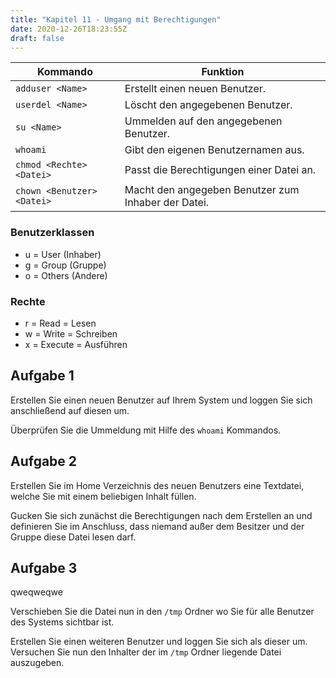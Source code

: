 ```yaml
---
title: "Kapitel 11 - Umgang mit Berechtigungen"
date: 2020-12-26T18:23:55Z
draft: false
---
```


| Kommando      | Funktion      |
| ------------- | ------------- |
| `adduser <Name>` | Erstellt einen neuen Benutzer. |
| `userdel <Name>` | Löscht den angegebenen Benutzer. |
| `su <Name>` | Ummelden auf den angegebenen Benutzer. |
| `whoami` | Gibt den eigenen Benutzernamen aus. |
| `chmod <Rechte> <Datei>` | Passt die Berechtigungen einer Datei an. |
| `chown <Benutzer> <Datei>` | Macht den angegeben Benutzer zum Inhaber der Datei. |

### Benutzerklassen
- u = User (Inhaber)
- g = Group (Gruppe)
- o = Others (Andere)

### Rechte
- r = Read = Lesen
- w = Write = Schreiben
- x = Execute = Ausführen

## Aufgabe 1
Erstellen Sie einen neuen Benutzer auf Ihrem System und loggen Sie sich anschließend auf diesen um.

Überprüfen Sie die Ummeldung mit Hilfe des `whoami` Kommandos.

## Aufgabe 2
Erstellen Sie im Home Verzeichnis des neuen Benutzers eine Textdatei, welche Sie mit einem beliebigen Inhalt füllen. 

Gucken Sie sich zunächst die Berechtigungen nach dem Erstellen an und definieren Sie im Anschluss, dass niemand außer dem Besitzer und der Gruppe diese Datei lesen darf.

## Aufgabe 3
qweqweqwe

Verschieben Sie die Datei nun in den `/tmp` Ordner wo Sie für alle Benutzer des Systems sichtbar ist.

Erstellen Sie einen weiteren Benutzer und loggen Sie sich als dieser um. Versuchen Sie nun den Inhalter der im `/tmp` Ordner liegende Datei auszugeben.